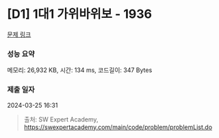 # [D1] 1대1 가위바위보 - 1936 

[문제 링크](https://swexpertacademy.com/main/code/problem/problemDetail.do?contestProbId=AV5PjKXKALcDFAUq) 

### 성능 요약

메모리: 26,932 KB, 시간: 134 ms, 코드길이: 347 Bytes

### 제출 일자

2024-03-25 16:31



> 출처: SW Expert Academy, https://swexpertacademy.com/main/code/problem/problemList.do